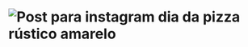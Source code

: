 # ![Post para instagram dia da pizza rústico amarelo](https://github.com/user-attachments/assets/0bfb18d5-520a-479a-ac5f-5d0884d753af)

